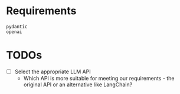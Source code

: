 

# Requirements

```
pydantic
openai
```


# TODOs

- [ ] Select the appropriate LLM API
  - Which API is more suitable for meeting our requirements - the original API or an alternative like LangChain?
